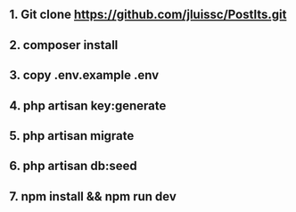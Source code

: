 

## 1. Git clone https://github.com/jluissc/PostIts.git
## 2. composer install
## 3. copy .env.example .env
## 4. php artisan key:generate
## 5. php artisan migrate
## 6. php artisan db:seed
## 7. npm install && npm run dev